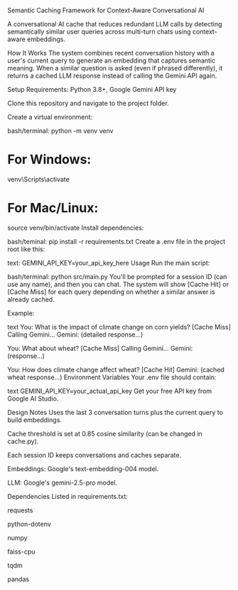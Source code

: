 Semantic Caching Framework for Context-Aware Conversational AI

A conversational AI cache that reduces redundant LLM calls by detecting semantically similar user queries across multi-turn chats using context-aware embeddings.

How It Works
The system combines recent conversation history with a user's current query to generate an embedding that captures semantic meaning. When a similar question is asked (even if phrased differently), it returns a cached LLM response instead of calling the Gemini API again.

Setup
Requirements: Python 3.8+, Google Gemini API key

Clone this repository and navigate to the project folder.

Create a virtual environment:

bash/terminal:
python -m venv venv
# For Windows:
venv\Scripts\activate
# For Mac/Linux:
source venv/bin/activate
Install dependencies:

bash/teminal:
pip install -r requirements.txt
Create a .env file in the project root like this:

text:
GEMINI_API_KEY=your_api_key_here
Usage
Run the main script:

bash/terminal:
python src/main.py
You'll be prompted for a session ID (can use any name), and then you can chat. The system will show [Cache Hit] or [Cache Miss] for each query depending on whether a similar answer is already cached.

Example:

text
You: What is the impact of climate change on corn yields?
[Cache Miss] Calling Gemini...
Gemini: (detailed response...)

You: What about wheat?
[Cache Miss] Calling Gemini...
Gemini: (response...)

You: How does climate change affect wheat?
[Cache Hit]
Gemini: (cached wheat response...)
Environment Variables
Your .env file should contain:

text
GEMINI_API_KEY=your_actual_api_key
Get your free API key from Google AI Studio.

Design Notes
Uses the last 3 conversation turns plus the current query to build embeddings.

Cache threshold is set at 0.85 cosine similarity (can be changed in cache.py).

Each session ID keeps conversations and caches separate.

Embeddings: Google's text-embedding-004 model.

LLM: Google's gemini-2.5-pro model.

Dependencies
Listed in requirements.txt:

requests

python-dotenv

numpy

faiss-cpu

tqdm

pandas
